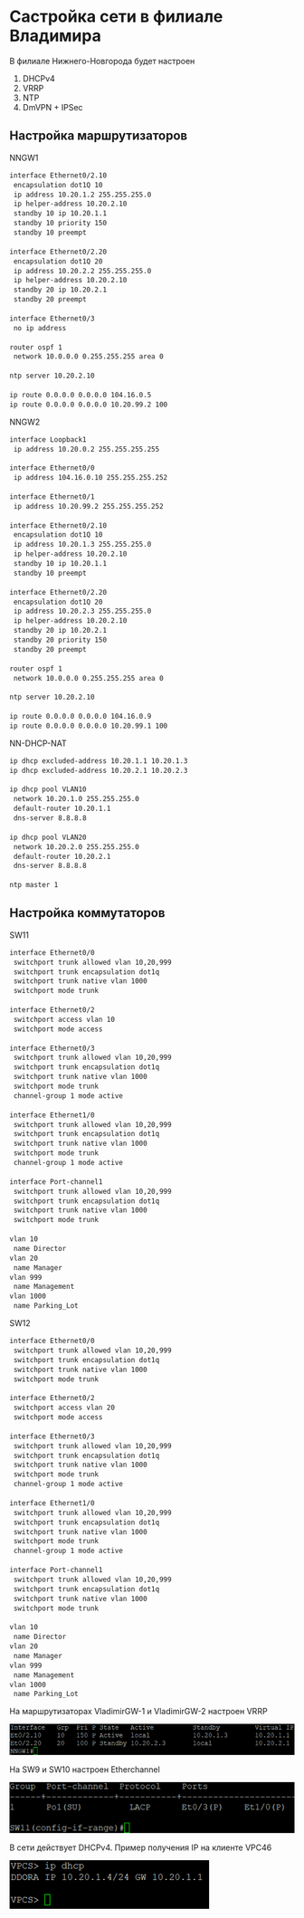 # Састройка сети в филиале Владимира

В филиале Нижнего-Новгорода будет настроен

1. DHCPv4
2. VRRP
3. NTP
4. DmVPN + IPSec

## Настройка маршрутизаторов

NNGW1

```bash
interface Ethernet0/2.10
 encapsulation dot1Q 10
 ip address 10.20.1.2 255.255.255.0
 ip helper-address 10.20.2.10
 standby 10 ip 10.20.1.1
 standby 10 priority 150
 standby 10 preempt

interface Ethernet0/2.20
 encapsulation dot1Q 20
 ip address 10.20.2.2 255.255.255.0
 ip helper-address 10.20.2.10
 standby 20 ip 10.20.2.1
 standby 20 preempt

interface Ethernet0/3
 no ip address

router ospf 1
 network 10.0.0.0 0.255.255.255 area 0

ntp server 10.20.2.10 

ip route 0.0.0.0 0.0.0.0 104.16.0.5
ip route 0.0.0.0 0.0.0.0 10.20.99.2 100
```

NNGW2

```bash
interface Loopback1
 ip address 10.20.0.2 255.255.255.255

interface Ethernet0/0
 ip address 104.16.0.10 255.255.255.252

interface Ethernet0/1
 ip address 10.20.99.2 255.255.255.252

interface Ethernet0/2.10
 encapsulation dot1Q 10
 ip address 10.20.1.3 255.255.255.0
 ip helper-address 10.20.2.10
 standby 10 ip 10.20.1.1
 standby 10 preempt

interface Ethernet0/2.20
 encapsulation dot1Q 20
 ip address 10.20.2.3 255.255.255.0
 ip helper-address 10.20.2.10
 standby 20 ip 10.20.2.1
 standby 20 priority 150
 standby 20 preempt

router ospf 1
 network 10.0.0.0 0.255.255.255 area 0

ntp server 10.20.2.10

ip route 0.0.0.0 0.0.0.0 104.16.0.9
ip route 0.0.0.0 0.0.0.0 10.20.99.1 100
```

NN-DHCP-NAT

```bash
ip dhcp excluded-address 10.20.1.1 10.20.1.3
ip dhcp excluded-address 10.20.2.1 10.20.2.3

ip dhcp pool VLAN10
 network 10.20.1.0 255.255.255.0
 default-router 10.20.1.1
 dns-server 8.8.8.8

ip dhcp pool VLAN20
 network 10.20.2.0 255.255.255.0
 default-router 10.20.2.1
 dns-server 8.8.8.8

ntp master 1
```

## Настройка коммутаторов

SW11

```bash
interface Ethernet0/0
 switchport trunk allowed vlan 10,20,999
 switchport trunk encapsulation dot1q
 switchport trunk native vlan 1000
 switchport mode trunk

interface Ethernet0/2
 switchport access vlan 10
 switchport mode access

interface Ethernet0/3
 switchport trunk allowed vlan 10,20,999
 switchport trunk encapsulation dot1q
 switchport trunk native vlan 1000
 switchport mode trunk
 channel-group 1 mode active

interface Ethernet1/0
 switchport trunk allowed vlan 10,20,999
 switchport trunk encapsulation dot1q
 switchport trunk native vlan 1000
 switchport mode trunk
 channel-group 1 mode active

interface Port-channel1
 switchport trunk allowed vlan 10,20,999
 switchport trunk encapsulation dot1q
 switchport trunk native vlan 1000
 switchport mode trunk

vlan 10
 name Director
vlan 20
 name Manager
vlan 999
 name Management
vlan 1000
 name Parking_Lot
```

SW12

```bash
interface Ethernet0/0
 switchport trunk allowed vlan 10,20,999
 switchport trunk encapsulation dot1q
 switchport trunk native vlan 1000
 switchport mode trunk

interface Ethernet0/2
 switchport access vlan 20
 switchport mode access

interface Ethernet0/3
 switchport trunk allowed vlan 10,20,999
 switchport trunk encapsulation dot1q
 switchport trunk native vlan 1000
 switchport mode trunk
 channel-group 1 mode active

interface Ethernet1/0
 switchport trunk allowed vlan 10,20,999
 switchport trunk encapsulation dot1q
 switchport trunk native vlan 1000
 switchport mode trunk
 channel-group 1 mode active

interface Port-channel1
 switchport trunk allowed vlan 10,20,999
 switchport trunk encapsulation dot1q
 switchport trunk native vlan 1000
 switchport mode trunk

vlan 10
 name Director
vlan 20
 name Manager
vlan 999
 name Management
vlan 1000
 name Parking_Lot
```

На маршрутизаторах VladimirGW-1 и VladimirGW-2 настроен VRRP

![Alt text](./images/nngw1-show-standby-brief.png)

На SW9 и SW10 настроен Etherchannel

![Alt text](./images/sw11-etherchannel-summary.png)

В сети действует DHCPv4. Пример получения IP на клиенте VPC46

![Alt text](./images/vpc50-dhcp.png)